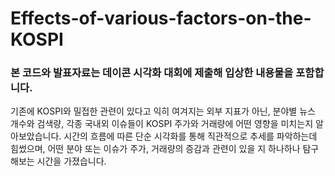 # Effects-of-various-factors-on-the-KOSPI

### 본 코드와 발표자료는 데이콘 시각화 대회에 제출해 입상한 내용물을 포함합니다.

기존에 KOSPI와 밀접한 관련이 있다고 익히 여겨지는 외부 지표가 아닌,
분야별 뉴스 개수와 검색량, 각종 국내외 이슈들이 KOSPI 주가와 거래량에 어떤 영향을 미치는지 알아보았습니다. 
시간의 흐름에 따른 단순 시각화를 통해 직관적으로 추세를 파악하는데 힘썼으며, 어떤 분야 또는 이슈가 주가, 거래량의 증감과 관련이 있을 지 
하나하나 탐구해보는 시간을 가졌습니다.
